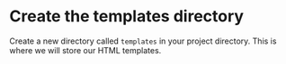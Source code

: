 # Create the templates directory

Create a new directory called `templates` in your project directory. This is where we will store our HTML templates.
